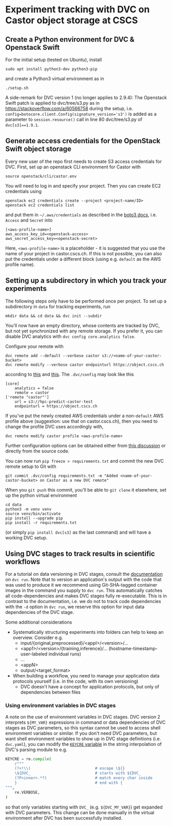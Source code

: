 # Experiment tracking with DVC on Castor object storage at CSCS

## Create a Python environment for DVC & Openstack Swift

For the initial setup (tested on Ubuntu), install 
```shell
sudo apt install python3-dev python3-pip
```
and create a Python3 virtual environment as in 
```shell
./setup.sh
```
A side-remark for DVC version 1 (no longer applies to 2.9.4): The Openstack Swift patch is applied to dvc/tree/s3.py as in https://stackoverflow.com/a/60566758 during the setup, i.e. `config=botocore.client.Config(signature_version='s3')` is added as a parameter to `session.resource()` call in line 80 dvc/tree/s3.py of `dvc[s3]==1.9.1`.

## Generate access credentials for the OpenStack Swift object storage

Every new user of the repo first needs to create S3 access credentials for DVC. First, set up an openstack CLI environment for Castor with
```shell
source openstack/cli/castor.env
```
You will need to log in and specify your project. Then you can create EC2 credentials using
```shell
openstack ec2 credentials create --project <project-name/ID>
openstack ec2 credentials list
```
and put them in `~/.aws/credentials` as described in the [boto3 docs](https://boto3.amazonaws.com/v1/documentation/api/latest/guide/credentials.html#guide-credentials), i.e. `Access` and `Secret` into
```shell
[<aws-profile-name>]
aws_access_key_id=<openstack-access>
aws_secret_access_key=<openstack-secret>
```
Here, `<aws-profile-name>` is a placeholder - it is suggested that you use the name of your project in castor.cscs.ch. If this is not possible, you can also put the credentials under a different block (using e.g. `default` as the AWS profile name).

## Setting up a subdirectory in which you track your experiments

The following steps only have to be performed once per project. To set up a subdirectory in `data` for tracking experiments, run 

```shell
mkdir data && cd data && dvc init --subdir
```
You'll now have an empty directory, whose contents are tracked by DVC, but not yet synchronized with any remote storage. If you prefer it, you can disable DVC analytics with `dvc config core.analytics false`.

Configure your remote with 
```shell
dvc remote add --default --verbose castor s3://<name-of-your-castor-bucket>
dvc remote modify --verbose castor endpointurl https://object.cscs.ch
```
according to [this](https://user.cscs.ch/storage/object_storage/) and  [this](https://user.cscs.ch/storage/object_storage/usage_examples/boto/). The `.dvc/config` may look like this

```shell
[core]
    analytics = false
    remote = castor
['remote "castor"']
    url = s3://hpc-predict-castor-test
    endpointurl = https://object.cscs.ch
```
If you've put the newly created AWS credentials under a non-`default` AWS profile above (suggestion: use that on castor.cscs.ch), then you need to change the profile DVC uses accordingly with,
```
dvc remote modify castor profile <aws-profile-name>
```
Further configuration options can be obtained either from [this discussion](https://github.com/iterative/dvc/issues/1029#issuecomment-414837587) or directly from the source code.

You can now run `pip freeze > requirements.txt` and commit the new DVC remote setup to Git with
```shell
git commit .dvc/config requirements.txt -m "Added <name-of-your-castor-bucket> on Castor as a new DVC remote"
```
When you `git push` this commit, you'll be able to `git clone` it elsewhere, set up the python virtual environment 
```shell
cd data
python3 -m venv venv
source venv/bin/activate
pip install --upgrade pip
pip install -r requirements.txt
```
(or simply `pip install dvc[s3]` as the last command) and will have a working DVC setup. 

## Using DVC stages to track results in scientific workflows

For a tutorial on data versioning in DVC stages, consult the [documentation](https://dvc.org/doc/use-cases/versioning-data-and-model-files/tutorial#automating-capturing) on `dvc run`. Note that to version an application's output with the code that was used to produce it we recommend using Git-SHA-tagged container images in the command you supply to `dvc run`. This automatically catches all code-dependencies and makes DVC stages fully re-executable. This is in contrast to the documentation, i.e. we do not to track code dependencies with the `-d` option in `dvc run`, we reserve this option for input data dependencies of the DVC stage.

Some additional considerations
* Systematically structuring experiments into folders can help to keep an overview. Consider e.g.
  + input/{original,preprocessed}/\<appI\>/\<version\>/...
  + \<app1\>/\<version\>/{training,inference}/... (hostname-timestamp-user-labeled individual runs)
  + ...
  + \<appN\>
  + output/\<target_format\> 
* When building a workflow, you need to manage your application data protocols yourself (i.e. in the code, with its own versioning)
  + DVC doesn't have a concept for application protocols, but only of dependencies between files


### Using environment variables in DVC stages

A note on the use of environment variables in DVC stages. DVC version 2 interprets `${MY_VAR}` expressions in command or data dependencies of DVC stages as DVC parameters, so this syntax cannot be used to access shell environment variables or similar. If you don't need DVC parameters, but want shell environment variables to show up in DVC stage definitions (i.e. `dvc.yaml`), you can modify the [`KEYCRE` variable](https://github.com/iterative/dvc/blob/main/dvc/parsing/interpolate.py#L23) in the string interpolation of DVC's parsing module to e.g.
```python
KEYCRE = re.compile(
    r"""
    (?<!\\)                            # escape \${}
    \${DVC_                            # starts with ${DVC_
    (?P<inner>.*?)                     # match every char inside
    }                                  # end with {
""",
    re.VERBOSE,
)
```
so that only variables starting with `DVC_` (e.g. `${DVC_MY_VAR}`) get expanded with DVC parameters. This change can be done manually in the virtual environment after DVC has been successfully installed.
